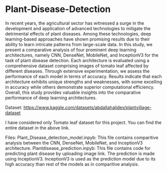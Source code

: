 # Plant-Disease-Detection

In recent years, the agricultural sector has witnessed a surge in the development and
application of advanced technologies to mitigate the detrimental effects of plant
diseases. Among these technologies, deep learning-based approaches have shown
promising results due to their ability to learn intricate patterns from large-scale data.
In this study, we present a comparative analysis of four prominent deep learning
architectures, namely CNN, DenseNet, MobileNet, and InceptionV3 for the task of plant disease detection.
Each architecture is evaluated using a comprehensive dataset comprising images of
tomato leaf affected by different diseases. Through extensive experimentation, we
assess the performance of each model in terms of accuracy. Results indicate that each
architecture exhibits unique strengths and weaknesses, with some excelling in
accuracy while others demonstrate superior computational efficiency.
Overall, this study provides valuable insights into the comparative performance of
deep learning architectures.



Dataset:
https://www.kaggle.com/datasets/abdallahalidev/plantvillage-dataset          

I have considered only Tomato leaf dataset for this project. You can find the entire dataset in the above link.



Files:
Plant_Disease_detection_model.inpyb: This file contains comparitive analysis between the CNN, DenseNet, MobileNet, and InceptionV3 architecture. 
Plantdisease_prediction.inpyb: This file contains code for predicting plant disease by uploading image link. The prediction is made using InceptionV3. InceptionV3 is used as the prediction model due to its high accuracy than rest of the models as in comparitive analysis.


